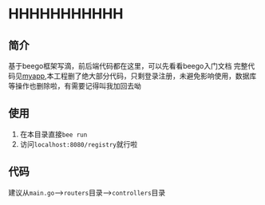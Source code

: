 # HHHHHHHHHHH
## 简介
基于beego框架写滴，前后端代码都在这里，可以先看看beego入门文档
完整代码见[myapp](https://github.com/sunlintong/myapp),本工程删了绝大部分代码，只剩登录注册，未避免影响使用，数据库等操作也删除啦，有需要记得叫我加回去呦
## 使用
1. 在本目录直接`bee run`
2. 访问`localhost:8080/registry`就行啦
## 代码
建议从`main.go`-->`routers`目录-->`controllers`目录



